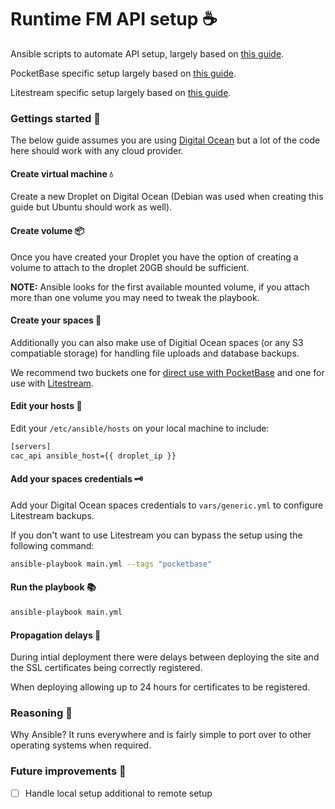 # Runtime FM API setup ☕

Ansible scripts to automate API setup, largely based on [this guide](https://www.digitalocean.com/community/tutorials/how-to-use-ansible-to-automate-initial-server-setup-on-ubuntu-22-04).

PocketBase specific setup largely based on [this guide](https://github.com/pocketbase/pocketbase/discussions/512).

Litestream specific setup largely based on [this guide](https://litestream.io/guides/systemd/).

### Gettings started 🚀

The below guide assumes you are using [Digital Ocean](https://www.digitalocean.com/) but a lot of the code here should work with any cloud provider.

#### Create virtual machine 💧

Create a new Droplet on Digital Ocean (Debian was used when creating this guide but Ubuntu should work as well).

#### Create volume 📦

Once you have created your Droplet you have the option of creating a volume to attach to the droplet 20GB should be sufficient.

**NOTE:** Ansible looks for the first available mounted volume, if you attach more than one volume you may need to tweak the playbook.

#### Create your spaces 🌌

Additionally you can also make use of Digitial Ocean spaces (or any S3 compatiable storage) for handling file uploads and database backups.

We recommend two buckets one for [direct use with PocketBase](https://pocketbase.io/docs/files-handling/#storage-options) and one for use with [Litestream](https://litestream.io/).

#### Edit your hosts 📝

Edit your `/etc/ansible/hosts` on your local machine to include:

```sh
[servers]
cac_api ansible_host={{ droplet_ip }}
```

#### Add your spaces credentials 🗝

Add your Digital Ocean spaces credentials to `vars/generic.yml` to configure Litestream backups.

If you don't want to use Litestream you can bypass the setup using the following command:

```sh
ansible-playbook main.yml --tags "pocketbase"
```

#### Run the playbook 📚

```sh
ansible-playbook main.yml
```

#### Propagation delays 🛑

During intial deployment there were delays between deploying the site and the SSL certificates being correctly registered.

When deploying allowing up to 24 hours for certificates to be registered.

### Reasoning 🤔

Why Ansible? It runs everywhere and is fairly simple to port over to other operating systems when required.

### Future improvements 🔮

- [ ] Handle local setup additional to remote setup
